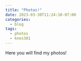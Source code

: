 ```yaml
---
title: "Photos!"
date: 2023-03-30T11:24:10-07:00
categories:
  - blog
tags:
  - photos
  - knes381
---
```


Here you will find my photos!


